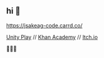 ## hi 👋

https://jsakeag-code.carrd.co/

[Unity Play](https://play.unity.com/u/Icerixx) //
[Khan Academy](https://www.khanacademy.org/profile/kaugandae2/projects) //
[Itch.io](https://icerixx.itch.io/)

🦞🤯🥬
